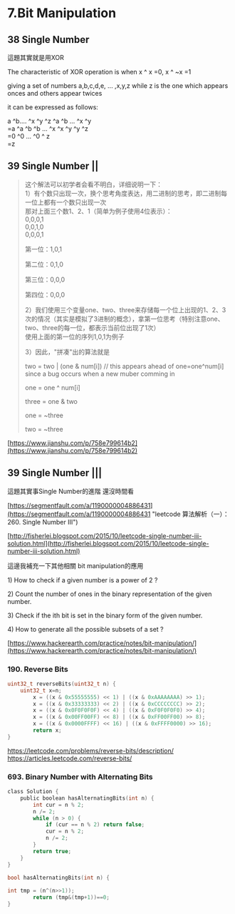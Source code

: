 # 7.Bit Manipulation

## 38 Single Number

這題其實就是用XOR

The characteristic of XOR operation is when x ^ x =0,  x ^ ~x =1

giving a set of numbers a,b,c,d,e, ... ,x,y,z while z is the one which appears onces and others appear twices

it can be expressed as follows:

a ^b.... ^x ^y ^z ^a ^b ... ^x ^y  
=a ^a ^b ^b ... ^x ^x ^y ^y ^z  
=0 ^0 ... ^0 ^ z  
=z



## 39 Single Number \|\|

> 这个解法可以初学者会看不明白，详细说明一下：  
> 1）有个数只出现一次，换个思考角度表达，用二进制的思考，即二进制每一位上都有一个数只出现一次  
> 那对上面三个数1、2、1（简单为例子使用4位表示）：  
> 0,0,0,1  
> 0,0,1,0  
> 0,0,0,1
>
> 第一位：1,0,1
>
> 第二位：0,1,0
>
> 第三位：0,0,0
>
> 第四位：0,0,0
>
> 2）我们使用三个变量one、two、three来存储每一个位上出现的1、2、3次的情况（其实是模拟了3进制的概念），拿第一位思考（特别注意one、two、three的每一位，都表示当前位出现了1次）  
> 使用上面的第一位的序列1,0,1为例子
>
> 3）因此，"拼凑"出的算法就是
>
> two = two \| \(one & num\[i\]\)  // this  appears ahead of one=one^num\[i\] since a bug occurs when a new muber comming in
>
> one = one ^ num\[i\]
>
> three = one & two
>
> one = ~three
>
> two = ~three

[https://www.jianshu.com/p/758e799614b2](https://www.jianshu.com/p/758e799614b2)

## 39 Single Number \|\|\|

這題其實事Single Number的進階  還沒時間看

[https://segmentfault.com/a/1190000004886431](https://segmentfault.com/a/1190000004886431 "leetcode 算法解析（一）：260. Single Number III")

[http://fisherlei.blogspot.com/2015/10/leetcode-single-number-iii-solution.html](http://fisherlei.blogspot.com/2015/10/leetcode-single-number-iii-solution.html)

這邊我補充一下其他相關  bit manipulation的應用

1\) How to check if a given number is a power of 2 ?

2\) Count the number of ones in the binary representation of the given number.

3\) Check if the ith bit is set in the binary form of the given number.

4\) How to generate all the possible subsets of a set ?

[https://www.hackerearth.com/practice/notes/bit-manipulation/](https://www.hackerearth.com/practice/notes/bit-manipulation/)


### 190. Reverse Bits

```c
uint32_t reverseBits(uint32_t n) {
    uint32_t x=n;
        x = ((x & 0x55555555) << 1) | ((x & 0xAAAAAAAA) >> 1);  
        x = ((x & 0x33333333) << 2) | ((x & 0xCCCCCCCC) >> 2);  
        x = ((x & 0x0F0F0F0F) << 4) | ((x & 0xF0F0F0F0) >> 4);  
        x = ((x & 0x00FF00FF) << 8) | ((x & 0xFF00FF00) >> 8);  
        x = ((x & 0x0000FFFF) << 16) | ((x & 0xFFFF0000) >> 16);  
        return x;  
}
```
https://leetcode.com/problems/reverse-bits/description/
https://articles.leetcode.com/reverse-bits/

### 693. Binary Number with Alternating Bits
```c
class Solution {
    public boolean hasAlternatingBits(int n) {
        int cur = n % 2;
        n /= 2;
        while (n > 0) {
            if (cur == n % 2) return false;
            cur = n % 2;
            n /= 2;
        }
        return true;
    }
}
```


```c
bool hasAlternatingBits(int n) {
    
int tmp = (n^(n>>1)); 
        return (tmp&(tmp+1))==0; 
}
```


